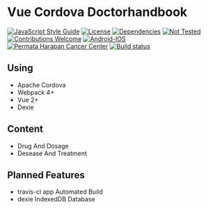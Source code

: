 # Vue Cordova Doctorhandbook

[![JavaScript Style Guide](https://img.shields.io/badge/code_style-standard-brightgreen.svg?style=flat-square)](https://standardjs.com)
[![License](https://img.shields.io/badge/license-MIT-green.svg?style=flat-square)](https://github.com/idnesdotlink/doctorhandbook-app/blob/master/LICENSE)
[![Dependencies](https://img.shields.io/david/idnesdotlink/doctorhandbook-app.svg?style=flat-square)](https://github.com/idnesdotlink/doctorhandbook-app)
[![Not Tested](https://img.shields.io/badge/tests-not%20tested-red.svg?style=flat-square)](https://github.com/idnesdotlink/doctorhandbook-app)
[![Contributions Welcome](https://img.shields.io/badge/contributions-welcome-green.svg?style=flat-square)](https://github.com/idnesdotlink/doctorhandbook-app)
[![Android-IOS](https://img.shields.io/badge/platform-Android%20%7C%20IOS-orange.svg?style=flat-square)](https://github.com/idnesdotlink/doctorhandbook-app)
[![Permata Harapan Cancer Center](https://img.shields.io/badge/sponsor-phcc.co.id-eb6fa5.svg?style=flat-square)](https://phcc.co.id)
[![Build status](https://img.shields.io/travis/idnesdotlink/doctorhandbook-app/master.svg?style=flat-square)](https://travis-ci.com/idnesdotlink/doctorhandbook-app)

## Using

* Apache Cordova
* Webpack 4+
* Vue 2+
* Dexie

## Content

* Drug And Dosage
* Desease And Treatment

## Planned Features

* travis-ci app Automated Build
* dexie IndexedDB Database
